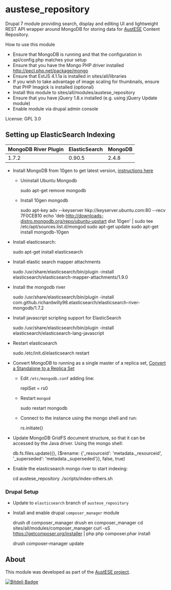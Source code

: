 # austese_repository

Drupal 7 module providing search, display and editing UI and lightweight REST API wrapper around MongoDB for storing data for [AustESE](http://itee.uq.edu.au/~eresearch/projects/austese/) Content Repository.

How to use this module
* Ensure that MongoDB is running and that the configuration in api/config.php matches your setup
* Ensure that you have the Mongo PHP driver installed http://pecl.php.net/package/mongo
* Ensure that ExtJS 4.1.1a is installed in sites/all/libraries
* If you wish to take advantage of image scaling for thumbnails, ensure that PHP Imagick is installed (optional)
* Install this module to sites/all/modules/austese_repository
* Ensure that you have jQuery 1.8.x installed (e.g. using jQuery Update module)
* Enable module via drupal admin console

License: GPL 3.0


## Setting up ElasticSearch Indexing

| MongoDB River Plugin     | ElasticSearch    | MongoDB |
|--------------------------|------------------|---------|
| 1.7.2                    | 0.90.5           | 2.4.8   |

* Install MongoDB from 10gen to get latest version, [instructions here][0]
  * Uninstall Ubuntu Mongodb

    sudo apt-get remove mongodb

  * Install 10gen mongodb

    sudo apt-key adv --keyserver hkp://keyserver.ubuntu.com:80 --recv 7F0CEB10
    echo 'deb http://downloads-distro.mongodb.org/repo/ubuntu-upstart dist 10gen' | sudo tee /etc/apt/sources.list.d/mongod
    sudo apt-get update
    sudo apt-get install mongodb-10gen

* Install elasticsearch:

    sudo apt-get install elasticsearch

* Install elastic search mapper attachments

    sudo /usr/share/elasticsearch/bin/plugin -install elasticsearch/elasticsearch-mapper-attachments/1.9.0

* Install the mongodb river

    sudo /usr/share/elasticsearch/bin/plugin -install com.github.richardwilly98.elasticsearch/elasticsearch-river-mongodb/1.7.2 

* Install javascript scripting support for ElasticSearch

    sudo /usr/share/elasticsearch/bin/plugin -install elasticsearch/elasticsearch-lang-javascript

* Restart elasticsearch

    sudo /etc/init.d/elasticsearch restart

* Convert MongoDB to running as a single master of a replica set, [Convert a Standalone to a Replica Set][1]
  * Edit `/etc/mongodb.conf` adding line:

    replSet = rs0

  * Restart `mongod`

    sudo restart mongodb

  * Connect to the instance using the mongo shell and run:

    rs.initiate()


* Update MongoDB GridFS document structure, so that it can be accessed by the Java driver. Using the mongo shell:

    db.fs.files.update({}, {$rename: {'_resourceid': 'metadata._resourceid', '_superseded': 'metadata._superseded'}}, false, true) 


* Enable the elasticsearch mongo river to start indexing:

    cd austese_repository
    ./scripts/index-others.sh


### Drupal Setup

* Update to `elasticsearch` branch of `austese_repository`
* Install and enable drupal `composer_manager` module

    drush dl composer_manager
    drush en composer_manager
    cd sites/all/modules/composer_manager
    curl -sS https://getcomposer.org/installer | php 
    php composer.phar install

    drush composer-manager update

[0]: http://docs.mongodb.org/manual/tutorial/install-mongodb-on-ubuntu/
[1]: http://docs.mongodb.org/manual/tutorial/convert-standalone-to-replica-set/

## About

This module was developed as part of the [AustESE project](http://itee.uq.edu.au/~eresearch/projects/austese).


[![Bitdeli Badge](https://d2weczhvl823v0.cloudfront.net/uq-eresearch/austese_repository/trend.png)](https://bitdeli.com/free "Bitdeli Badge")

